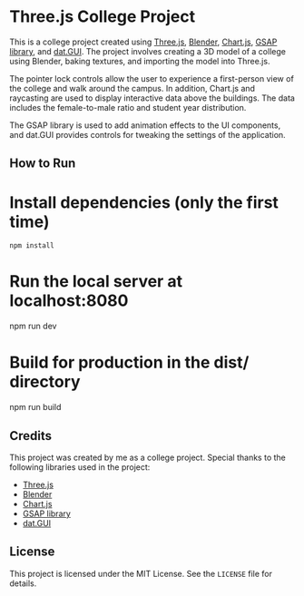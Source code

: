 <h1>Three.js College Project</h1>
<p>This is a college project created using <a href="https://threejs.org/" target="_new">Three.js</a>, <a href="https://www.blender.org/" target="_new">Blender</a>, <a href="https://www.chartjs.org/" target="_new">Chart.js</a>, <a href="https://greensock.com/gsap/" target="_new">GSAP library</a>, and <a href="https://github.com/dataarts/dat.gui" target="_new">dat.GUI</a>. The project involves creating a 3D model of a college using Blender, baking textures, and importing the model into Three.js.</p>
<p>The pointer lock controls allow the user to experience a first-person view of the college and walk around the campus. In addition, Chart.js and raycasting are used to display interactive data above the buildings. The data includes the female-to-male ratio and student year distribution.</p>
<p>The GSAP library is used to add animation effects to the UI components, and dat.GUI provides controls for tweaking the settings of the application.</p>
<h2>How to Run</h2>

# Install dependencies (only the first time)

```
npm install
```

# Run the local server at localhost:8080

npm run dev

# Build for production in the dist/ directory

npm run build

<h2>Credits</h2>
<p>This project was created by me as a college project. Special thanks to the following libraries used in the project:</p>
<ul>
   <li><a href="https://threejs.org/" target="_new">Three.js</a></li>
   <li><a href="https://www.blender.org/" target="_new">Blender</a></li>
   <li><a href="https://www.chartjs.org/" target="_new">Chart.js</a></li>
   <li><a href="https://greensock.com/gsap/" target="_new">GSAP library</a></li>
   <li><a href="https://github.com/dataarts/dat.gui" target="_new">dat.GUI</a></li>
</ul>
<h2>License</h2>
<p>This project is licensed under the MIT License. See the <code>LICENSE</code> file for details.</p>
